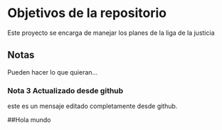 # Objetivos de la repositorio

Este proyecto se encarga de manejar los planes de la liga de la justicia


## Notas
Pueden hacer lo que quieran...

### Nota 3 Actualizado desde github
este es un mensaje editado  completamente desde github.

##Hola  mundo
